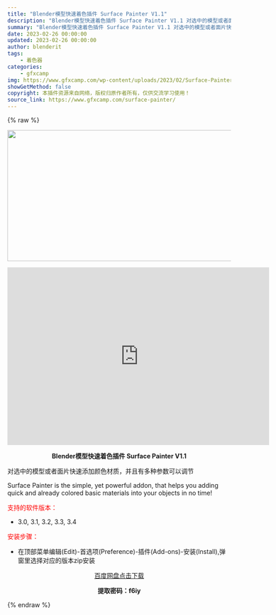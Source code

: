 ```yaml
---
title: "Blender模型快速着色插件 Surface Painter V1.1"
description: "Blender模型快速着色插件 Surface Painter V1.1 对选中的模型或者面片快速添加颜色材质，并且有多种参数可以调节 Surface Painter is the simple, y..."
summary: "Blender模型快速着色插件 Surface Painter V1.1 对选中的模型或者面片快速添加颜色材质，并且有多种参数可以调节 Surface Painter is the simple, y..."
date: 2023-02-26 00:00:00
updated: 2023-02-26 00:00:00
author: blenderit
tags: 
    - 着色器
categories:
    - gfxcamp
img: https://www.gfxcamp.com/wp-content/uploads/2023/02/Surface-Painter.jpg
showGetMethod: false
copyright: 本插件资源来自网络，版权归原作者所有，仅供交流学习使用！
source_link: https://www.gfxcamp.com/surface-painter/
---
```


{% raw %}
<div><p><img decoding="async" class="aligncenter size-full wp-image-110196" src="https://www.gfxcamp.com/wp-content/uploads/2023/02/Surface-Painter.jpg" data-src="https://www.gfxcamp.com/wp-content/uploads/2023/02/Surface-Painter.jpg" alt="" width="590" height="295" data-srcset="https://www.gfxcamp.com/wp-content/uploads/2023/02/Surface-Painter.jpg 590w, https://www.gfxcamp.com/wp-content/uploads/2023/02/Surface-Painter-150x75.jpg 150w" data-sizes="(max-width: 590px) 100vw, 590px"></p><p style="text-align: center;"><iframe loading="lazy" src="https://player.youku.com/embed/XNTk0NDY3MDk3Mg==" width="590" height="400" frameborder="0" allowfullscreen="allowfullscreen" data-mce-fragment="1"></iframe></p><p style="text-align: center;"><strong>Blender模型快速着色插件 Surface Painter V1.1</strong></p><p class="sqsrte-small">对选中的模型或者面片快速添加颜色材质，并且有多种参数可以调节</p><p class="sqsrte-small">Surface Painter is the simple, yet powerful addon, that helps you adding quick and already colored basic materials into your objects in no time!</p><p><span style="color: #ff0000;">支持的软件版本：</span></p><ul>
<li>3.0, 3.1, 3.2, 3.3, 3.4</li>
</ul><p style="text-align: left;"><span style="color: #ff0000;">安装步骤：</span></p><ul>
<li>在顶部菜单编辑(Edit)-首选项(Preference)-插件(Add-ons)-安装(Install),弹窗里选择对应的版本zip安装</li>
</ul><p style="text-align: center;"><a class="maxbutton-3 maxbutton maxbutton-baidu" target="_blank" rel="noopener" href="https://pan.baidu.com/s/1uApz881hfJHuin6xfSaX2g?pwd=f6iy"><span class="mb-text">百度网盘点击下载</span></a></p><p style="text-align: center;"><strong>提取密码：f6iy</strong></p></div>
<div style="display: none">gfxcamp</div>
{% endraw %}
